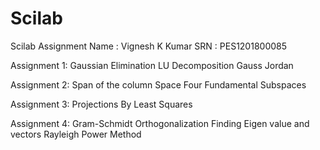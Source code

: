 # Scilab
Scilab Assignment
Name : Vignesh K Kumar
SRN : PES1201800085

Assignment 1:
    Gaussian Elimination
    LU Decomposition
    Gauss Jordan

Assignment 2:
    Span of the column Space
    Four Fundamental Subspaces

Assignment 3:
    Projections By Least Squares

Assignment 4:
    Gram-Schmidt Orthogonalization
    Finding Eigen value and vectors
    Rayleigh Power Method